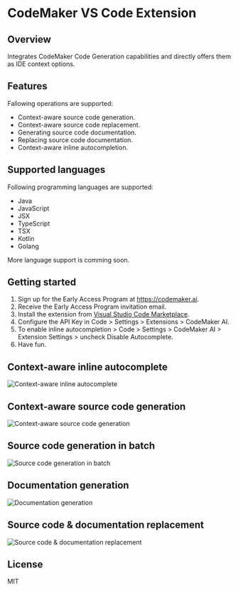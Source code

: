 # CodeMaker VS Code Extension

## Overview

Integrates CodeMaker Code Generation capabilities and directly offers them as IDE context options.

## Features

Fallowing operations are supported:

* Context-aware source code generation.
* Context-aware source code replacement.
* Generating source code documentation.
* Replacing source code documentation.
* Context-aware inline autocompletion.

## Supported languages

Following programming languages are supported:

* Java
* JavaScript
* JSX
* TypeScript
* TSX
* Kotlin
* Golang

More language support is comming soon.

## Getting started

1. Sign up for the Early Access Program at https://codemaker.ai.
2. Receive the Early Access Program invitation email. 
3. Install the extension from [Visual Studio Code Marketplace](https://marketplace.visualstudio.com/items?itemName=codemakerai.codemakerai).
4. Configure the API Key in Code > Settings > Extensions > CodeMaker AI.
5. To enable inline autocompletion > Code > Settings > CodeMaker AI > Extension Settings > uncheck Disable Autocomplete.
6. Have fun.

## Context-aware inline autocomplete
![Context-aware inline autocomplete](./img/autocomplete-demo.gif)

## Context-aware source code generation

![Context-aware source code generation](./img/code-gen.gif)

## Source code generation in batch

![Source code generation in batch](./img/code-gen-multi-file.gif)

## Documentation generation

![Documentation generation](./img/doc-gen.gif)

## Source code & documentation replacement

![Source code & documentation replacement](./img/replacement.gif)

## License

MIT